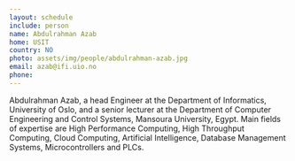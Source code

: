 ```yaml
---
layout: schedule
include: person
name: Abdulrahman Azab
home: USIT
country: NO
photo: assets/img/people/abdulrahman-azab.jpg
email: azab@ifi.uio.no
phone:
---
```

Abdulrahman Azab, a head Engineer at the Department of Informatics, University
of Oslo, and a senior lecturer at the Department of Computer Engineering and
Control Systems, Mansoura University, Egypt. Main fields of expertise are High
Performance Computing, High Throughput Computing, Cloud Computing, Artificial
Intelligence, Database Management Systems, Microcontrollers and PLCs.

